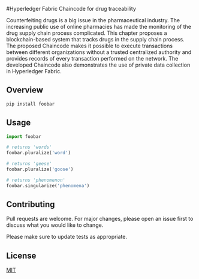 #Hyperledger Fabric Chaincode for drug traceability

Counterfeiting drugs is a big issue in the pharmaceutical industry. The increasing public use of online pharmacies has made the monitoring of the drug supply chain process complicated. This chapter proposes a blockchain-based system that tracks drugs in the supply chain process. The proposed Chaincode makes it possible to execute transactions between different organizations without a trusted centralized authority and provides records of every transaction performed on the network. The developed Chaincode also demonstrates the use of private data collection in Hyperledger Fabric.

## Overview



```bash
pip install foobar
```

## Usage

```python
import foobar

# returns 'words'
foobar.pluralize('word')

# returns 'geese'
foobar.pluralize('goose')

# returns 'phenomenon'
foobar.singularize('phenomena')
```

## Contributing
Pull requests are welcome. For major changes, please open an issue first to discuss what you would like to change.

Please make sure to update tests as appropriate.

## License
[MIT](https://choosealicense.com/licenses/mit/)
